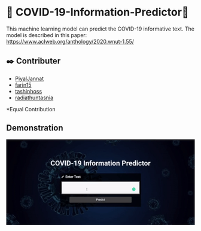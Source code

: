 # 💉 COVID-19-Information-Predictor💉

This machine learning model can predict the COVID-19 informative text. The model is described in this paper:
https://www.aclweb.org/anthology/2020.wnut-1.55/

## ✒️ Contributer
- [PiyalJannat](https://github.com/Piyaljannat)  
- [farin15](https://github.com/farin15)
- [tashinhoss](https://github.com/tashinhoss)
- [radiathuntasnia](https://github.com/radiathuntasnia)

\*Equal Contribution

## Demonstration

<p align="center">
<img src="https://github.com/Kingsman-Service/COVID-19-Information-Predictor/blob/main/Covid_19_information_predictor.gif">
</p>
